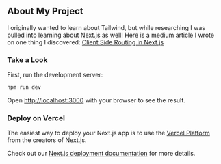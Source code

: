 ## About My Project

I originally wanted to learn about Tailwind, but while researching I was pulled into learning about Next.js as well! Here is a medium article I wrote on one thing I discovered:
[Client Side Routing in Next.js](https://medium.com/@eyoo5/client-side-routing-in-next-js-react-apps-479fdfbf30d3)

### Take a Look

First, run the development server:

```bash
npm run dev

```

Open [http://localhost:3000](http://localhost:3000) with your browser to see the result.

### Deploy on Vercel

The easiest way to deploy your Next.js app is to use the [Vercel Platform](https://vercel.com/new?utm_medium=default-template&filter=next.js&utm_source=create-next-app&utm_campaign=create-next-app-readme) from the creators of Next.js.

Check out our [Next.js deployment documentation](https://nextjs.org/docs/deployment) for more details.
